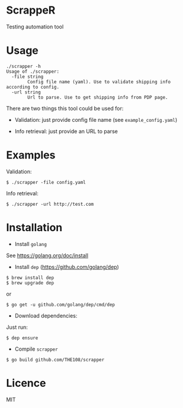 # ScrappeR

Testing automation tool

Usage
=====

```
./scrapper -h
Usage of ./scrapper:
  -file string
    	Config file name (yaml). Use to validate shipping info according to config.
  -url string
    	Url to parse. Use to get shipping info from PDP page.
```

There are two things this tool could be used for:
  - Validation: just provide config file name (see `example_config.yaml`)
  
  - Info retrieval: just provide an URL to parse
  
Examples
========

Validation:
```
$ ./scrapper -file config.yaml
```

Info retrieval:
```
$ ./scrapper -url http://test.com
```

Installation
============

 - Install `golang`
 
See https://golang.org/doc/install

 - Install `dep` (https://github.com/golang/dep)

```
$ brew install dep
$ brew upgrade dep
```

or
```
$ go get -u github.com/golang/dep/cmd/dep
```

 - Download dependencies:
 
Just run:
```
$ dep ensure
```

 - Compile `scrapper`
 
```
$ go build github.com/THE108/scrapper
```

Licence
=======

MIT